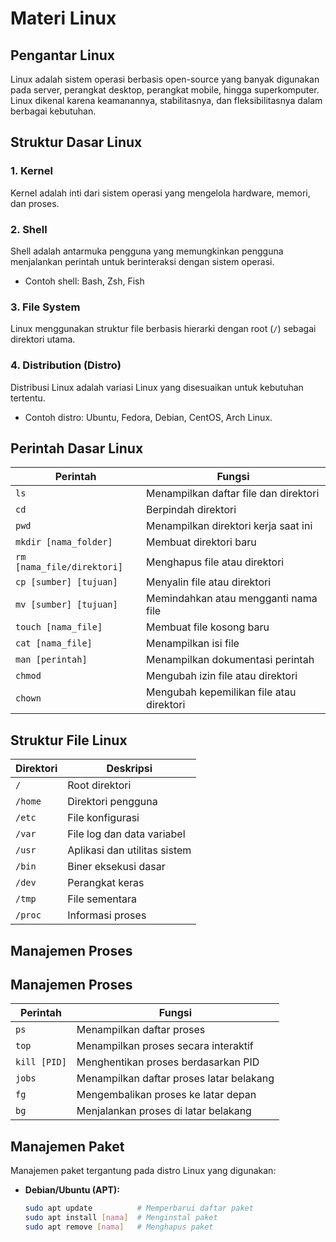 # Materi Linux

## Pengantar Linux
Linux adalah sistem operasi berbasis open-source yang banyak digunakan pada server, perangkat desktop, perangkat mobile, hingga superkomputer. Linux dikenal karena keamanannya, stabilitasnya, dan fleksibilitasnya dalam berbagai kebutuhan.

## Struktur Dasar Linux

### 1. **Kernel**
Kernel adalah inti dari sistem operasi yang mengelola hardware, memori, dan proses.

### 2. **Shell**
Shell adalah antarmuka pengguna yang memungkinkan pengguna menjalankan perintah untuk berinteraksi dengan sistem operasi.
- Contoh shell: Bash, Zsh, Fish
### 3. **File System**
Linux menggunakan struktur file berbasis hierarki dengan root (`/`) sebagai direktori utama.

### 4. **Distribution (Distro)**
Distribusi Linux adalah variasi Linux yang disesuaikan untuk kebutuhan tertentu.
- Contoh distro: Ubuntu, Fedora, Debian, CentOS, Arch Linux.

## Perintah Dasar Linux

| Perintah                          | Fungsi                                    |
|-----------------------------------|------------------------------------------|
| `ls`                              | Menampilkan daftar file dan direktori    |
| `cd`                              | Berpindah direktori                      |
| `pwd`                             | Menampilkan direktori kerja saat ini     |
| `mkdir [nama_folder]`             | Membuat direktori baru                   |
| `rm [nama_file/direktori]`        | Menghapus file atau direktori            |
| `cp [sumber] [tujuan]`            | Menyalin file atau direktori             |
| `mv [sumber] [tujuan]`            | Memindahkan atau mengganti nama file     |
| `touch [nama_file]`               | Membuat file kosong baru                 |
| `cat [nama_file]`                 | Menampilkan isi file                     |
| `man [perintah]`                  | Menampilkan dokumentasi perintah         |
| `chmod`                           | Mengubah izin file atau direktori        |
| `chown`                           | Mengubah kepemilikan file atau direktori |
## Struktur File Linux

| Direktori         | Deskripsi                              |
|-------------------|----------------------------------------|
| `/`               | Root direktori                        |
| `/home`           | Direktori pengguna                    |
| `/etc`            | File konfigurasi                      |
| `/var`            | File log dan data variabel            |
| `/usr`            | Aplikasi dan utilitas sistem          |
| `/bin`            | Biner eksekusi dasar                  |
| `/dev`            | Perangkat keras                       |
| `/tmp`            | File sementara                        |
| `/proc`           | Informasi proses                      |

## Manajemen Proses
## Manajemen Proses

| Perintah                          | Fungsi                                    |
|-----------------------------------|------------------------------------------|
| `ps`                              | Menampilkan daftar proses                |
| `top`                             | Menampilkan proses secara interaktif     |
| `kill [PID]`                      | Menghentikan proses berdasarkan PID      |
| `jobs`                            | Menampilkan daftar proses latar belakang |
| `fg`                              | Mengembalikan proses ke latar depan      |
| `bg`                              | Menjalankan proses di latar belakang     |

## Manajemen Paket
Manajemen paket tergantung pada distro Linux yang digunakan:

- **Debian/Ubuntu (APT):**
  ```bash
  sudo apt update          # Memperbarui daftar paket
  sudo apt install [nama]  # Menginstal paket
  sudo apt remove [nama]   # Menghapus paket
  ```
